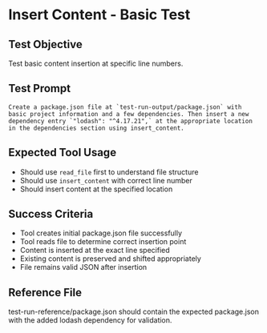 # Insert Content - Basic Test

## Test Objective

Test basic content insertion at specific line numbers.

## Test Prompt

```
Create a package.json file at `test-run-output/package.json` with basic project information and a few dependencies. Then insert a new dependency entry `"lodash": "^4.17.21",` at the appropriate location in the dependencies section using insert_content.
```

## Expected Tool Usage

- Should use `read_file` first to understand file structure
- Should use `insert_content` with correct line number
- Should insert content at the specified location

## Success Criteria

- Tool creates initial package.json file successfully
- Tool reads file to determine correct insertion point
- Content is inserted at the exact line specified
- Existing content is preserved and shifted appropriately
- File remains valid JSON after insertion

## Reference File

test-run-reference/package.json should contain the expected package.json with the added lodash dependency for validation.

